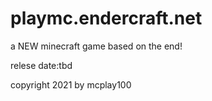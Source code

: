 # playmc.endercraft.net
a NEW minecraft game based on the end!

relese date:tbd

copyright 2021 by mcplay100
